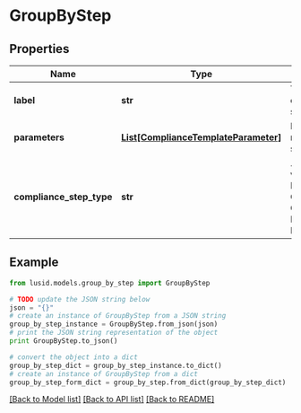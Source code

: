 # GroupByStep


## Properties
Name | Type | Description | Notes
------------ | ------------- | ------------- | -------------
**label** | **str** | The label of the compliance step | 
**parameters** | [**List[ComplianceTemplateParameter]**](ComplianceTemplateParameter.md) | Parameters required for the step | 
**compliance_step_type** | **str** | . The available values are: FilterStep, GroupByStep, GroupFilterStep, BranchStep, RecombineStep | 

## Example

```python
from lusid.models.group_by_step import GroupByStep

# TODO update the JSON string below
json = "{}"
# create an instance of GroupByStep from a JSON string
group_by_step_instance = GroupByStep.from_json(json)
# print the JSON string representation of the object
print GroupByStep.to_json()

# convert the object into a dict
group_by_step_dict = group_by_step_instance.to_dict()
# create an instance of GroupByStep from a dict
group_by_step_form_dict = group_by_step.from_dict(group_by_step_dict)
```
[[Back to Model list]](../README.md#documentation-for-models) [[Back to API list]](../README.md#documentation-for-api-endpoints) [[Back to README]](../README.md)


